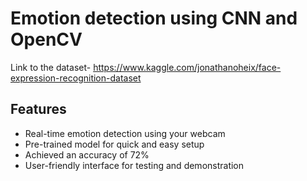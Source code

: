 # Emotion detection using CNN and OpenCV

Link to the dataset- https://www.kaggle.com/jonathanoheix/face-expression-recognition-dataset
## Features
- Real-time emotion detection using your webcam
- Pre-trained model for quick and easy setup
- Achieved an accuracy of 72%
- User-friendly interface for testing and demonstration

